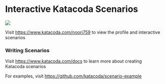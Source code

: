 # Interactive Katacoda Scenarios

[![](http://shields.katacoda.com/katacoda/noori759/count.svg)](https://www.katacoda.com/noori759 "Get your profile on Katacoda.com")

Visit https://www.katacoda.com/noori759 to view the profile and interactive scenarios

### Writing Scenarios
Visit https://www.katacoda.com/docs to learn more about creating Katacoda scenarios

For examples, visit https://github.com/katacoda/scenario-example
